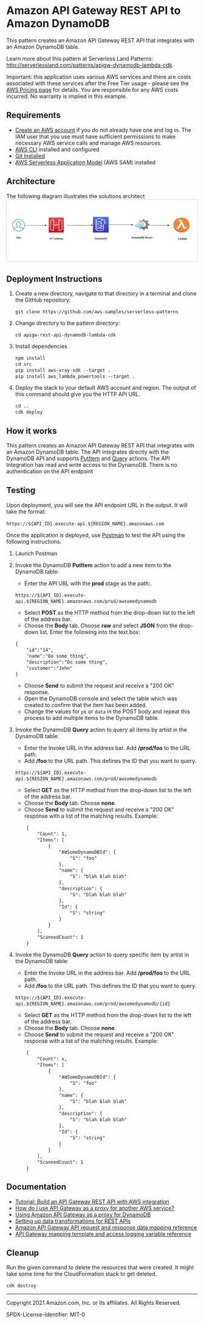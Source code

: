 # Amazon API Gateway REST API to Amazon DynamoDB

This pattern creates an Amazon API Gateway REST API that integrates with an Amazon DynamoDB table.

Learn more about this pattern at Serverless Land Patterns: http://serverlessland.com/patterns/apigw-dynamodb-lambda-cdk.

Important: this application uses various AWS services and there are costs associated with these services after the Free Tier usage - please see the [AWS Pricing page](https://aws.amazon.com/pricing/) for details. You are responsible for any AWS costs incurred. No warranty is implied in this example.

## Requirements

* [Create an AWS account](https://portal.aws.amazon.com/gp/aws/developer/registration/index.html) if you do not already have one and log in. The IAM user that you use must have sufficient permissions to make necessary AWS service calls and manage AWS resources.
* [AWS CLI](https://docs.aws.amazon.com/cli/latest/userguide/install-cliv2.html) installed and configured
* [Git Installed](https://git-scm.com/book/en/v2/Getting-Started-Installing-Git)
* [AWS Serverless Application Model](https://docs.aws.amazon.com/serverless-application-model/latest/developerguide/serverless-sam-cli-install.html) (AWS SAM) installed

## Architecture
The following diagram illustrates the solutions architect
![Architecture Diagram](img/concept.png)
## Deployment Instructions

1. Create a new directory, navigate to that directory in a terminal and clone the GitHub repository:
    ``` 
    git clone https://github.com/aws-samples/serverless-patterns
    ```
1. Change directory to the pattern directory:
    ```
    cd apigw-rest-api-dynamodb-lambda-cdk
    ```

1. Install dependencies
    ```
    npm install
	cd src
	pip install aws-xray-sdk --target .
	pip install aws_lambda_powertools --target .
    ```

1. Deploy the stack to your default AWS account and region. The output of this command should give you the HTTP API URL.
    ```
	cd ..
    cdk deploy
    ```

## How it works

This pattern creates an Amazon API Gateway REST API that integrates with an Amazon DynamoDB table. The API integrates directly with the DynamoDB API and supports [PutItem](https://docs.aws.amazon.com/amazondynamodb/latest/APIReference/API_PutItem.html) and [Query](https://docs.aws.amazon.com/amazondynamodb/latest/APIReference/API_Query.html) actions. The API Integration has read and write access to the DynamoDB. There is no authentication on the API endpoint

## Testing

Upon deployment, you will see the API endpoint URL in the output. It will take the format:

`https://${API_ID}.execute-api.${REGION_NAME}.amazonaws.com`

Once the application is deployed, use [Postman](https://www.postman.com/) to test the API using the following instructions.

1. Launch Postman

1. Invoke the DynamoDB **PutItem** action to add a new item to the DynamoDB table:
	* Enter the API URL with the **prod** stage as the path:.
	```
	https://${API_ID}.execute-api.${REGION_NAME}.amazonaws.com/prod/awsomedynamodb
	```
	* Select **POST** as the HTTP method from the drop-down list to the left of the address bar.
	* Choose the **Body** tab. Choose **raw** and select **JSON** from the drop-down list. Enter the following into the text box: 
	```
	{
		"id":"14",
    	"name":"Do some thing",
    	"description":"Do some thing",
    	"customer":"John"
	}
	```
	* Choose **Send** to submit the request and receive a "200 OK" response.
	* Open the DynamoDB console and select the table which was created to confirm that the item has been added.
	* Change the values for `pk` or `data` in the POST body and repeat this process to add multiple items to the DynamoDB table.

1. Invoke the DynamoDB **Query** action to query all items by artist in the DynamoDB table:
	* Enter the Invoke URL in the address bar. Add **/prod/foo** to the URL path.
	* Add **/foo** to the URL path. This defines the ID that you want to query.
	```
	https://${API_ID}.execute-api.${REGION_NAME}.amazonaws.com/prod/awsomedynamodb
	```
	* Select **GET** as the HTTP method from the drop-down list to the left of the address bar.
	* Choose the **Body** tab. Choose **none**.
	* Choose **Send** to submit the request and receive a "200 OK" response with a list of the matching results. Example: 
	```
		{
			"Count": 1,
			"Items": [
				{
					"AWSomeDynamoDBId": {
						"S": "foo"
					},
					"name": {
						"S": "blah blah blah"
					},
					"description": {
						"S": "blah blah blah"
					},
					"Id": {
						"S": "string"
					}
				}
			],
			"ScannedCount": 1
		}
	```
	
1. Invoke the DynamoDB **Query** action to query specific item by artist in the DynamoDB table:
	* Enter the Invoke URL in the address bar. Add **/prod/foo** to the URL path.
	* Add **/foo** to the URL path. This defines the ID that you want to query.
	```
	https://${API_ID}.execute-api.${REGION_NAME}.amazonaws.com/prod/awsomedynamodb/{id}
	```
	* Select **GET** as the HTTP method from the drop-down list to the left of the address bar.
	* Choose the **Body** tab. Choose **none**.
	* Choose **Send** to submit the request and receive a "200 OK" response with a list of the matching results. Example: 
	```
		{
			"Count": x,
			"Items": [
				{
					"AWSomeDynamoDBId": {
						"S": "foo"
					},
					"name": {
						"S": "blah blah blah"
					},
					"description": {
						"S": "blah blah blah"
					},
					"Id": {
						"S": "string"
					}
				}
			],
			"ScannedCount": 1
		}
	```
## Documentation
- [Tutorial: Build an API Gateway REST API with AWS integration](https://docs.aws.amazon.com/apigateway/latest/developerguide/getting-started-aws-proxy.html)
- [How do I use API Gateway as a proxy for another AWS service?](https://aws.amazon.com/premiumsupport/knowledge-center/api-gateway-proxy-integrate-service/)
- [Using Amazon API Gateway as a proxy for DynamoDB](https://aws.amazon.com/blogs/compute/using-amazon-api-gateway-as-a-proxy-for-dynamodb/)
- [Setting up data transformations for REST APIs](https://docs.aws.amazon.com/apigateway/latest/developerguide/rest-api-data-transformations.html)
- [Amazon API Gateway API request and response data mapping reference](https://docs.aws.amazon.com/apigateway/latest/developerguide/request-response-data-mappings.html)
- [API Gateway mapping template and access logging variable reference](https://docs.aws.amazon.com/apigateway/latest/developerguide/api-gateway-mapping-template-reference.html)

## Cleanup
 
Run the given command to delete the resources that were created. It might take some time for the CloudFormation stack to get deleted.
```
cdk destroy
```

----
Copyright 2021 Amazon.com, Inc. or its affiliates. All Rights Reserved.

SPDX-License-Identifier: MIT-0
